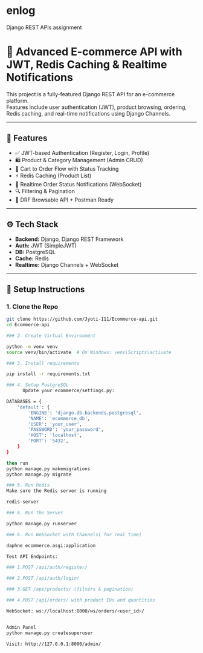 # enlog
Django REST APIs assignment  
# 🛒 Advanced E-commerce API with JWT, Redis Caching & Realtime Notifications

This project is a fully-featured Django REST API for an e-commerce platform.  
Features include user authentication (JWT), product browsing, ordering, Redis caching, and real-time notifications using Django Channels.

---

## 🔧 Features

- ✅ JWT-based Authentication (Register, Login, Profile)
- 🛍️ Product & Category Management (Admin CRUD)
- 🛒 Cart to Order Flow with Status Tracking
- ⚡ Redis Caching (Product List)
- 📡 Realtime Order Status Notifications (WebSocket)
- 🔍 Filtering & Pagination
- 🧪 DRF Browsable API + Postman Ready

---

## ⚙️ Tech Stack

- **Backend:** Django, Django REST Framework
- **Auth:** JWT (SimpleJWT)
- **DB:** PostgreSQL
- **Cache:** Redis
- **Realtime:** Django Channels + WebSocket

---

## 🚀 Setup Instructions

### 1. Clone the Repo

```bash
git clone https://github.com/Jyoti-111/Ecommerce-api.git
cd Ecommerce-api

### 2. Create Virtual Environment

python -m venv venv
source venv/bin/activate  # On Windows: venv\Scripts\activate

### 3. Install requirements

pip install -r requirements.txt

### 4. Setup PostgreSQL 
      Update your ecommerce/settings.py:

DATABASES = {
    'default': {
        'ENGINE': 'django.db.backends.postgresql',
        'NAME': 'ecommerce_db',
        'USER': 'your_user',
        'PASSWORD': 'your_password',
        'HOST': 'localhost',
        'PORT': '5432',
    }
}

then run
python manage.py makemigrations
python manage.py migrate

### 5. Run Redis
Make sure the Redis server is running 

redis-server

### 6. Run the Server

python manage.py runserver

### 6. Run WebSocket with Channels( for real time)

daphne ecommerce.asgi:application

Test API Endpoints:

### 1.POST /api/auth/register/

### 2.POST /api/auth/login/

### 3.GET /api/products/ (filters & pagination)

### 4.POST /api/orders/ with product IDs and quantities

WebSocket: ws://localhost:8000/ws/orders/<user_id>/


Admin Panel
python manage.py createsuperuser

Visit: http://127.0.0.1:8000/admin/
